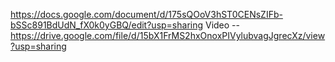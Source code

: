 https://docs.google.com/document/d/175sQOoV3hST0CENsZIFb-bSSc891BdUdN_fX0k0yGBQ/edit?usp=sharing
Video --https://drive.google.com/file/d/15bX1FrMS2hxOnoxPIVylubvagJgrecXz/view?usp=sharing
